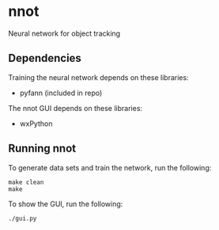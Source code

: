 # nnot
Neural network for object tracking

## Dependencies

Training the neural network depends on these libraries:

* pyfann (included in repo)

The nnot GUI depends on these libraries:

* wxPython

## Running nnot

To generate data sets and train the network, run the following:

    make clean
    make

To show the GUI, run the following:

    ./gui.py
